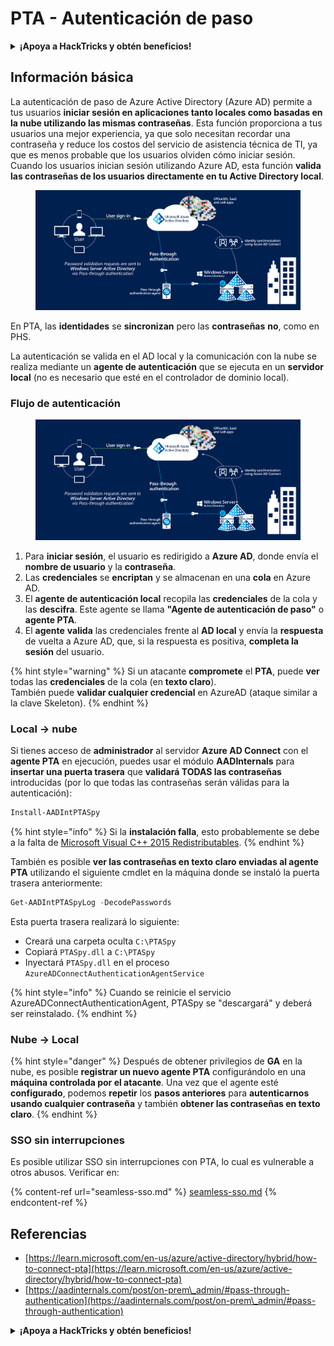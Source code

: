# PTA - Autenticación de paso

<details>

<summary><strong>¡Apoya a HackTricks y obtén beneficios!</strong></summary>

* Si quieres ver tu **empresa anunciada en HackTricks** o si quieres acceder a la **última versión de PEASS o descargar HackTricks en PDF**, consulta los [**PLANES DE SUSCRIPCIÓN**](https://github.com/sponsors/carlospolop).
* Obtén el [**oficial PEASS & HackTricks swag**](https://peass.creator-spring.com)
* Descubre [**The PEASS Family**](https://opensea.io/collection/the-peass-family), nuestra colección exclusiva de [**NFTs**](https://opensea.io/collection/the-peass-family)
* **Únete al** 💬 [**grupo de Discord**](https://discord.gg/hRep4RUj7f) o al [**grupo de Telegram**](https://t.me/peass) o **sígueme** en **Twitter** 🐦 [**@carlospolopm**](https://twitter.com/carlospolopm).

* **Comparte tus trucos de hacking enviando PRs a los repositorios de** [**HackTricks**](https://github.com/carlospolop/hacktricks) y [**HackTricks Cloud**](https://github.com/carlospolop/hacktricks-cloud) github.

</details>

## Información básica

La autenticación de paso de Azure Active Directory (Azure AD) permite a tus usuarios **iniciar sesión en aplicaciones tanto locales como basadas en la nube utilizando las mismas contraseñas**. Esta función proporciona a tus usuarios una mejor experiencia, ya que solo necesitan recordar una contraseña y reduce los costos del servicio de asistencia técnica de TI, ya que es menos probable que los usuarios olviden cómo iniciar sesión. Cuando los usuarios inician sesión utilizando Azure AD, esta función **valida las contraseñas de los usuarios directamente en tu Active Directory local**.

<figure><img src="../../../../.gitbook/assets/image (8) (1).png" alt=""><figcaption></figcaption></figure>

En PTA, las **identidades** se **sincronizan** pero las **contraseñas** **no**, como en PHS.

La autenticación se valida en el AD local y la comunicación con la nube se realiza mediante un **agente de autenticación** que se ejecuta en un **servidor local** (no es necesario que esté en el controlador de dominio local).

### Flujo de autenticación

<figure><img src="../../../../.gitbook/assets/image (4) (2) (1).png" alt=""><figcaption></figcaption></figure>

1. Para **iniciar sesión**, el usuario es redirigido a **Azure AD**, donde envía el **nombre de usuario** y la **contraseña**.
2. Las **credenciales** se **encriptan** y se almacenan en una **cola** en Azure AD.
3. El **agente de autenticación local** recopila las **credenciales** de la cola y las **descifra**. Este agente se llama **"Agente de autenticación de paso"** o **agente PTA**.
4. El **agente** **valida** las credenciales frente al **AD local** y envía la **respuesta** de vuelta a Azure AD, que, si la respuesta es positiva, **completa la sesión** del usuario.

{% hint style="warning" %}
Si un atacante **compromete** el **PTA**, puede **ver** todas las **credenciales** de la cola (en **texto claro**).\
También puede **validar cualquier credencial** en AzureAD (ataque similar a la clave Skeleton).
{% endhint %}

### Local -> nube

Si tienes acceso de **administrador** al servidor **Azure AD Connect** con el **agente PTA** en ejecución, puedes usar el módulo **AADInternals** para **insertar una puerta trasera** que **validará TODAS las contraseñas** introducidas (por lo que todas las contraseñas serán válidas para la autenticación):
```powershell
Install-AADIntPTASpy
```
{% hint style="info" %}
Si la **instalación falla**, esto probablemente se debe a la falta de [Microsoft Visual C++ 2015 Redistributables](https://download.microsoft.com/download/6/A/A/6AA4EDFF-645B-48C5-81CC-ED5963AEAD48/vc\_redist.x64.exe).
{% endhint %}

También es posible **ver las contraseñas en texto claro enviadas al agente PTA** utilizando el siguiente cmdlet en la máquina donde se instaló la puerta trasera anteriormente:
```powershell
Get-AADIntPTASpyLog -DecodePasswords
```
Esta puerta trasera realizará lo siguiente:

* Creará una carpeta oculta `C:\PTASpy`
* Copiará `PTASpy.dll` a `C:\PTASpy`
* Inyectará `PTASpy.dll` en el proceso `AzureADConnectAuthenticationAgentService`

{% hint style="info" %}
Cuando se reinicie el servicio AzureADConnectAuthenticationAgent, PTASpy se "descargará" y deberá ser reinstalado.
{% endhint %}

### Nube -> Local

{% hint style="danger" %}
Después de obtener privilegios de **GA** en la nube, es posible **registrar un nuevo agente PTA** configurándolo en una **máquina controlada por el atacante**. Una vez que el agente esté **configurado**, podemos **repetir** los **pasos anteriores** para **autenticarnos usando cualquier contraseña** y también **obtener las contraseñas en texto claro**.
{% endhint %}

### SSO sin interrupciones

Es posible utilizar SSO sin interrupciones con PTA, lo cual es vulnerable a otros abusos. Verificar en:

{% content-ref url="seamless-sso.md" %}
[seamless-sso.md](seamless-sso.md)
{% endcontent-ref %}

## Referencias

* [https://learn.microsoft.com/en-us/azure/active-directory/hybrid/how-to-connect-pta](https://learn.microsoft.com/en-us/azure/active-directory/hybrid/how-to-connect-pta)
* [https://aadinternals.com/post/on-prem\_admin/#pass-through-authentication](https://aadinternals.com/post/on-prem\_admin/#pass-through-authentication)

<details>

<summary><strong>¡Apoya a HackTricks y obtén beneficios!</strong></summary>

* Si deseas ver tu **empresa anunciada en HackTricks** o si deseas acceder a la **última versión de PEASS o descargar HackTricks en PDF**, ¡consulta los [**PLANES DE SUSCRIPCIÓN**](https://github.com/sponsors/carlospolop)!
* Obtén el [**merchandising oficial de PEASS y HackTricks**](https://peass.creator-spring.com)
* Descubre [**The PEASS Family**](https://opensea.io/collection/the-peass-family), nuestra colección exclusiva de [**NFTs**](https://opensea.io/collection/the-peass-family)
* **Únete al** 💬 [**grupo de Discord**](https://discord.gg/hRep4RUj7f) o al [**grupo de Telegram**](https://t.me/peass) o **sígueme** en **Twitter** 🐦 [**@carlospolopm**](https://twitter.com/carlospolopm)**.**
* **Comparte tus trucos de hacking enviando PRs a los repositorios de** [**HackTricks**](https://github.com/carlospolop/hacktricks) y [**HackTricks Cloud**](https://github.com/carlospolop/hacktricks-cloud) github.

</details>
